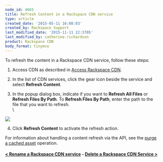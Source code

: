 ```yaml
---
node_id: 4665
title: Refresh Content in a Rackspace CDN service
type: article
created_date: '2015-05-11 16:08:03'
created_by: Rackspace Support
last_modified_date: '2015-11-11 22:3705'
last_modified_by: catherine.richardson
product: Rackspace CDN
body_format: tinymce
---
```


To refresh the content in a Rackspace CDN service, follow these steps:

1. Access CDN as described in [Access Rackspace
CDN](https://www.rackspace.com/knowledge_center/article/access-rackspace-cdn).

2. In the list of CDN services, click the gear icon beside the service
and select **Refresh Content**.

3. In the popup dialog box, indicate if you want to **Refresh All
Files** or **Refresh Files By Path**. To **Refresh Files By Path**,
enter the path to the file that you want to refresh.\
 \

![](/knowledge_center/sites/default/files/field/image/Screen%20Shot%202015-10-02%20at%2012.39.54%20PM.png)

 

4. Click **Refresh Content** to activate the refresh action.

For information about handling a content refresh via the API, see the
[purge a cached
asset](https://developer.rackspace.com/docs/cdn/v1/developer-guide/#purge-a-cached-asset)
operation.

 

#### [\< Rename a Rackspace CDN service](https://www.rackspace.com/knowledge_center/article/rename-a-rackspace-cdn-service)    -    [Delete a Rackspace CDN Service \>](https://www.rackspace.com/knowledge_center/article/delete-a-rackspace-cdn-service)

 

 

 

